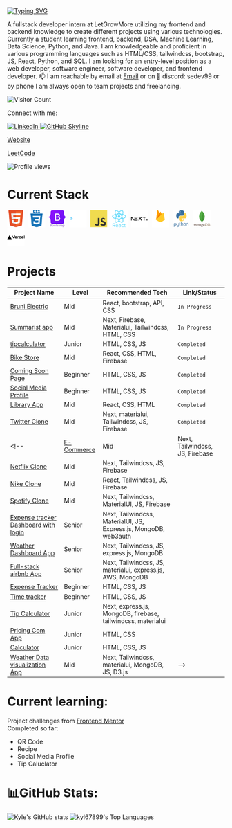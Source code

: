 <div>
    <a href="https://git.io/typing-svg"><img src="https://readme-typing-svg.herokuapp.com?font=Fira+Code&pause=1000&color=C80D0D&random=false&width=435&lines=Hello%2C+My+name+is+Kyle;This+is+my+github" alt="Typing SVG" /></a>
</div>

A fullstack developer intern at LetGrowMore utilizing my frontend and backend knowledge to create different projects using various technologies. Currently a student learning frontend, backend, DSA, Machine Learning, Data Science, Python, and Java. I am knowledgeable and proficient in various programming languages such as HTML/CSS, tailwindcss, bootstrap, JS, React, Python, and SQL. I am looking for an entry-level position as a web developer, software engineer, software developer, and frontend developer. 📫 I am reachable by email at <a href="mailto:kyleparsotan@gmail.com">Email</a> or on 👯 discord: sedev99 or by phone I am always open to team projects and freelancing.

![Visitor Count](https://profile-counter.glitch.me/{kyl67899}/count.svg)

Connect with me:
  
<a href="https://www.linkedin.com/in/kyle-parsotan" target="_blank">
    <img src="https://img.shields.io/badge/kyle-parsotan?style=for-the-badge&logo=linkedin&logoColor=white" alt="LinkedIn"/>
</a>
  
  
<a href="https://github.com/Kyl67899/kyl67899" target="_blank">
    <img src="https://img.shields.io/badge/View%20on%20GitHub-%230077B5.svg?&style=for-the-badge&logo=github&logoColor=white" alt="GitHub Skyline"/>
</a>

<br />

<a href="https://kyleparsotanprofile.vercel.app" target="_blank">Website </a>

<a href="https://leetcode.com/kyleparsotan/">LeetCode<a/>

<img src="https://komarev.com/ghpvc/?username=kyl67899&style=for-the-badge" alt="Profile views" />

# Current Stack

<div>
  <img src="https://github.com/devicons/devicon/blob/master/icons/html5/html5-original.svg" title="HTML5" alt="HTML" width="40" height="40" />&nbsp;
  <img src="https://github.com/devicons/devicon/blob/master/icons/css3/css3-plain-wordmark.svg"  title="CSS3" alt="CSS" width="40" height="40"/>&nbsp;
  <img src="https://github.com/devicons/devicon/blob/master/icons/bootstrap/bootstrap-original-wordmark.svg" title="Bootstrap" alt="Bootstrap" width="40" height="40"/>&nbsp;
  <img src="https://github.com/devicons/devicon/blob/master/icons/tailwindcss/tailwindcss-original-wordmark.svg" title="Tailwindcss" alt="Tailwindcss" width="40" height="40"/>&nbsp;
  <img src="https://github.com/devicons/devicon/blob/master/icons/javascript/javascript-original.svg" title="JavaScript" alt="JavaScript" width="40" height="40"/>&nbsp;
  <img src="https://github.com/devicons/devicon/blob/master/icons/react/react-original-wordmark.svg" title="React" alt="React" width="40" height="40"/>&nbsp;
  <img src="https://github.com/devicons/devicon/blob/master/icons/nextjs/nextjs-original-wordmark.svg" title="next" alt="nextjs" width="40" height="40"/>&nbsp;
  <img src="https://github.com/devicons/devicon/blob/master/icons/firebase/firebase-original-wordmark.svg" title="firebase" alt="next" width="40" height="40"/>&nbsp;
  <img src="https://github.com/devicons/devicon/blob/master/icons/python/python-original-wordmark.svg" title="python" alt="next" width="40" height="40"/>&nbsp;
  <img src="https://github.com/devicons/devicon/blob/master/icons/mongodb/mongodb-original-wordmark.svg" title="mongodb" alt="next" width="40" height="40"/>&nbsp;
  <img src="https://github.com/devicons/devicon/blob/master/icons/vercel/vercel-original-wordmark.svg" title="vercel" alt="next" width="40" height="40"/>&nbsp;
</div>

<!-- <div align="center">
   <h2>🚀 Github Commits</h2> 
<p>This section highlights my daily activity, showcasing the repositories I am currently working on. Each commit represents progress or fixes to ongoing projects, reflecting my commitment to continuous improvement and collaborative development. Dive into the commit messages for insights into what I've been up to!</p> 
<img src="https://raw.githubusercontent.com/Kyl67899/Kyl67899/output/github-contribution-grid-snake.svg" alt="GitHub Contribution Grid Snake Animation"/>
 </div> -->

<!-- <h2 class="section-heading">💻 Programming Languages</h2>
<p> As a multifaceted engineer, I've developed proficiency in a diverse set of programming languages, each serving as a pivotal tool in my development arsenal. Here are the languages I wield to turn complex problems into elegant solutions</p>
<div>
  <img src="https://img.shields.io/badge/Java-007396?style=for-the-badge&logo=java&logoColor=white" alt="Java" />
  <img src="https://img.shields.io/badge/Python-3776AB?style=for-the-badge&logo=python&logoColor=white" alt="Python"/>
  <img src="https://img.shields.io/badge/JavaScript-F7DF1E?style=for-the-badge&logo=javascript&logoColor=black" alt="JavaScript"/>
  <img src="https://img.shields.io/badge/PowerShell-5391FE?style=for-the-badge&logo=powershell&logoColor=white" alt="PowerShell"/>
  <img src="https://img.shields.io/badge/Bash-4EAA25?style=for-the-badge&logo=gnu-bash&logoColor=white" alt="Bash"/>
<img src="https://img.shields.io/badge/Swift-FA7343?style=for-the-badge&logo=swift&logoColor=white" alt="Swift"/>
  <img src="https://img.shields.io/badge/YAML-0A0A0A?style=for-the-badge" alt="YAML"/>
<img src="https://img.shields.io/badge/Go-00ADD8?style=for-the-badge&logo=go&logoColor=white" alt="Go"/> 

<!-- </div>
<h2 class="section-heading">☁️ Cloud Technologies</h2>
<p>In the dynamic realm of cloud computing, I am proficient in leveraging leading cloud platforms and technologies to architect, deploy, and manage scalable, highly available, and fault-tolerant systems. Here's a glance at the cloud technologies I specialize in:</p>
<div >
  <img src="https://img.shields.io/badge/AWS-FF9900?style=for-the-badge&logo=amazonaws&logoColor=white" alt="AWS" />
<img src="https://img.shields.io/badge/Azure-0089D6?style=for-the-badge&logo=microsoftazure&logoColor=white" alt="Azure"/>
<img src="https://img.shields.io/badge/GCP-4285F4?style=for-the-badge&logo=googlecloud&logoColor=white" alt="GCP"/>
<img src="https://img.shields.io/badge/Terraform-623CE4?style=for-the-badge&logo=terraform&logoColor=white" alt="Terraform"/>
  <img src="https://img.shields.io/badge/Docker-2496ED?style=for-the-badge&logo=docker&logoColor=white" alt="Docker"/>
<img src="https://img.shields.io/badge/Jenkins-D24939?style=for-the-badge&logo=jenkins&logoColor=white" alt="Jenkins"/>
<img src="https://img.shields.io/badge/Salesforce-00A1E0?style=for-the-badge&logo=salesforce&logoColor=white" alt="Salesforce"/>
</div>

<!-- <h2 class="section-heading">🔧 Frameworks</h2>
 <p>Frameworks are the backbone of my development process, providing the structure and tools necessary for building scalable, efficient applications. My expertise spans a broad spectrum of frameworks, each chosen for its ability to facilitate rapid development and deliver robust functionality</p>
<div >
  <img src="https://img.shields.io/badge/React-20232A?style=for-the-badge&logo=react&logoColor=61DAFB" alt="React"/>
<img src="https://img.shields.io/badge/Svelte-FF3E00?style=for-the-badge&logo=svelte&logoColor=white" alt="Svelte"/>
<img src="https://img.shields.io/badge/TensorFlow-FF6F00?style=for-the-badge&logo=tensorflow&logoColor=white" alt="TensorFlow"/>
  <img src="https://img.shields.io/badge/npm-CB3837?style=for-the-badge&logo=npm&logoColor=white" alt="npm"/>
  <img src="https://img.shields.io/badge/Git-F05032?style=for-the-badge&logo=git&logoColor=white" alt="Git"/>
  <img src="https://img.shields.io/badge/Visual%20Studio%20Code-007ACC?style=for-the-badge&logo=visualstudiocode&logoColor=white" alt="Visual Studio Code"/>
<img src="https://img.shields.io/badge/Vue.js-4FC08D?style=for-the-badge&logo=vuedotjs&logoColor=white" alt="Vue.js"/>
  <img src="https://img.shields.io/badge/Django-092E20?style=for-the-badge&logo=django&logoColor=green" alt="Django"/>
  <img src="https://img.shields.io/badge/Firebase-FFCA28?style=for-the-badge&logo=firebase&logoColor=white" alt="Firebase"/>
  <img src="https://img.shields.io/badge/Bootstrap-7952B3?style=for-the-badge&logo=bootstrap&logoColor=white" alt="Bootstrap"/>
  <img src="https://img.shields.io/badge/Node.js-339933?style=for-the-badge&logo=nodedotjs&logoColor=white" alt="Node.js"/>
  <img src="https://img.shields.io/badge/Flask-000000?style=for-the-badge&logo=flask&logoColor=white" alt="Flask"/>
<img src="https://img.shields.io/badge/Flutter-02569B?style=for-the-badge&logo=flutter&logoColor=white" alt="Flutter"/> -->
</div>

# Projects

| Project Name | Level | Recommended Tech | Link/Status
| --- | --- | --- | --- |
| <a class="link" href='#'> Bruni Electric </a>              | Mid            | React, bootstrap, API, CSS      | `In Progress`
| <a class="link" href='#'> Summarist app </a>                                 | Mid            | Next, Firebase, Materialui, Tailwindcss, HTML, CSS    | `In Progress`
| <a class="link" href='#'> tipcalculator </a>                                | Junior         | HTML, CSS, JS                   | `Completed`
| <a class="link" href='https://thebikestore.vercel.app'> Bike Store </a>                                    | Mid            | React, CSS, HTML, Firebase      | `Completed` 
| <a class="link" href='#'> Coming Soon Page </a>                              | Beginner       | HTML, CSS, JS                   | `Completed`
| <a class="link" href='https://sociallinkprofile.vercel.app'> Social Media Profile </a>                          | Beginner       | HTML, CSS, JS                   | `Completed`
| <a class="link" href='#'> Library App </a>                                   | Mid            | React, CSS, HTML                | `Completed`
| <a class="link" href='https://twitterclone-project.vercel.app'> Twitter Clone </a>                                 | Mid            | Next, materialui, Tailwindcss, JS, Firebase | `Completed` 
<!-- | <a href=''> E-Commerce                                   | Mid            | Next, Tailwindcss, JS, Firebase | 
| <a href=''> Netflix Clone                                | Mid            | Next, Tailwindcss, JS, Firebase           | 
| <a href=''> Nike Clone                                   | Mid            | React, Tailwindcss, JS, Firebase           | 
| <a href=''> Spotify Clone                                | Mid            | Next, Tailwindcss, MaterialUI, JS, Firebase           | 
| <a href=''> Expense tracker Dashboard with login         | Senior         | Next, Tailwindcss, MaterialUI, JS, Express.js, MongoDB, web3auth           | 
| <a href=''> Weather Dashboard App                        | Senior         | Next, Tailwindcss, JS, express.js, MongoDB | 
| <a href=''> Full-stack airbnb App                        | Senior         | Next, Tailwindcss, JS, materialui, express.js, AWS, MongoDB | 
 | <a href=''> Expense Tracker                             | Beginner       | HTML, CSS, JS                   |
| <a href=''> Time tracker                                 | Beginner       | HTML, CSS, JS                   | 
| <a href=''> Tip Calculator                               | Junior         | Next, express.js, MongoDB, firebase, tailwindcss, materialui | 
| <a href=''> Pricing Com App                              | Junior         | HTML, CSS                       | 
| <a href=''> Calculator                                   | Junior         | HTML, CSS, JS                   |
| <a href=''> Weather Data visualization App               | Mid            | Next, Tailwindcss, materialui, MongoDB, JS, D3.js    | -->

<!--- ** Data Visualization using D3.js ** --->
<!--- ** Weather Data Visualization using D3.js and Machine Learning ** -->

# Current learning:



Project challenges from <a href="https://www.frontendmentor.com/kyleparsotan/">Frontend Mentor<a/>
<br />
Completed so far:
<br />
<ul>
  <li>QR Code</li>
  <li>Recipe</li>
  <li>Social Media Profile</li>
  <li>Tip Caluclator</li>
</ul>

<!--- # Freelancing
<a href="https://www.freelancer.com/get/kparsotan?f=give">Freelancer</a>
<a href="https://www.upwork.com/freelancers/~0154db529bc2946058">Upwork<a/>

# Top Stack:
 [![Top Langs](https://github-readme-stats.vercel.app/api/top-langs/?username=Kyl67899&layout=compact&theme=vision-friendly-dark)](https://github.com/anuraghazra/github-readme-stats) 
 --->


<!--- # Work Experience

Freelancer, Upwork, Jan. 2024 - Present 

Web Development and data analysis Intern, LetsGrowMore, March 2024 - Present

Software Developer Intern, Lillup, Nov. 2023 - Jan. 2024

Front-End Web Developer Intern, FrontEnd Simplified, Oct. 2023 - Nov. 2023
<br />

IT Specialist, Apex Systems, May - October 2023 --->

<!---  # Education:
Coursera Frontend Developer to Fullstack Developer, 2024 - Present

EdX IBM Data Science and Machine Learning using Python and SQL, 2024 - Present
<br />
EdX IBM React Developer, 2023 - 2024
<br />
EdX IBM Software Engineering, 2023 - 2024
<br />
EdX IBM Web Development, 2023 

FrontEnd Simplified Student, Aug. 2023 - Jan. 2024

CUNY QCC Software Engineering and AWS, July 2023 - Jan. 2024

Embry-Riddle Aero. University Graduated, 2022
<br />
B.S. Meteorology, minor in Applied Mathematics --->

# 📊GitHub Stats:
<!--- [![GitHub Streak](http://github-readme-streak-stats.herokuapp.com?user=Kyl67899)](https://git.io/streak-stats) --->
![Kyle's GitHub stats](https://github-readme-stats.vercel.app/api?username=Kyl67899&show_icons=true)
![kyl67899's Top Languages](https://github-readme-stats.vercel.app/api/top-langs/?username=kyl67899&theme=vue-dark&show_icons=true&hide_border=true&layout=compact)
<!-- ![kyl67899's Streak](https://github-readme-streak-stats.herokuapp.com/?user=kyl67899&theme=vue-dark&hide_border=true) --->
